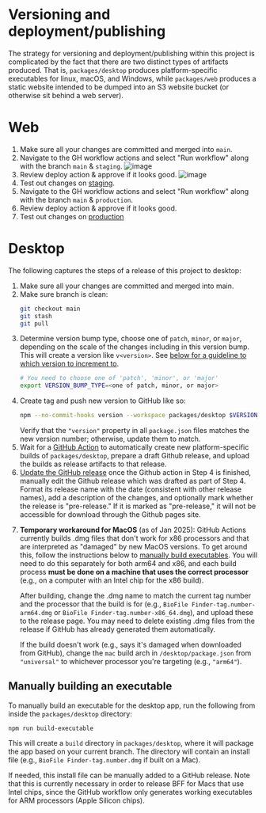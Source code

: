 Versioning and deployment/publishing
====================================


The strategy for versioning and deployment/publishing within this project is complicated by the fact that there are two distinct
types of artifacts produced. That is, `packages/desktop` produces platform-specific executables for linux, macOS, and Windows,
while `packages/web` produces a static website intended to be dumped into an S3 website bucket (or otherwise sit
behind a web server).

# Web

1) Make sure all your changes are committed and merged into `main`.
2) Navigate to the GH workflow actions and select "Run workflow" along with the branch `main` & `staging`.
   ![image](./assets/WorkflowButton.png)
3) Review deploy action & approve if it looks good.
   ![image](./assets/DeployReview.png)
4) Test out changes on [staging](https://staging.biofile-finder.allencell.org/app).
5) Navigate to the GH workflow actions and select "Run workflow" along with the branch `main` & `production`.
6) Review deploy action & approve if it looks good.
7) Test out changes on [production](https://biofile-finder.allencell.org/app)

# Desktop

The following captures the steps of a release of this project to desktop:

1) Make sure all your changes are committed and merged into main.
2) Make sure branch is clean:
    ```bash
    git checkout main
    git stash
    git pull
    ```
3) Determine version bump type, choose one of `patch`, `minor`, or `major`, depending on the scale of the changes including in this version bump. This will create a version like `v<version>`. See [below for a guideline to which version to increment to](#versioning-information).
    ```bash
    # You need to choose one of 'patch', 'minor', or 'major'
    export VERSION_BUMP_TYPE=<one of patch, minor, or major>
    ```
4) Create tag and push new version to GitHub like so:
    ```bash
    npm --no-commit-hooks version --workspace packages/desktop $VERSION_BUMP_TYPE -m "v%s"
    ```
    Verify that the `"version"` property in all `package.json` files matches the new version number; otherwise, update them to match. 
5) Wait for a [GitHub Action](https://github.com/AllenInstitute/biofile-finder/actions) to automatically create new platform-specific
builds of `packages/desktop`, prepare a draft Github release, and upload the builds as release artifacts to that release.
6) [Update the GitHub release](https://github.com/AllenInstitute/biofile-finder/releases) once the Github action in Step 4 is finished, manually edit the Github release which was drafted as part of Step 4. Format its release name with the date (consistent with other release names), add a description of the changes, and optionally
mark whether the release is "pre-release." If it is marked as "pre-release," it will not be accessible for download through the
Github pages site.
<!-- Added by Anya W 2025-01-07 -->
7) **Temporary workaround for MacOS** (as of Jan 2025): GitHub Actions currently builds .dmg files that don't work for x86 processors and that are interpreted as "damaged" by new MacOS versions. To get around this, follow the instructions below to [manually build executables](#manually-building-an-executable). You will need to do this separately for both arm64 and x86, and each build process **must be done on a machine that uses the correct processor** (e.g., on a computer with an Intel chip for the x86 build). 
  
    After building, change the .dmg name to match the current tag number and the processor that the build is for (e.g., `BioFile Finder-tag.number-arm64.dmg` or `BioFile Finder-tag.number-x86_64.dmg`), and upload these to the release page. You may need to delete existing .dmg files from the release if GitHub has already generated them automatically.

    If the build doesn't work (e.g., says it's damaged when downloaded from GitHub), change the `mac` build arch in `/desktop/package.json` from `"universal"` to whichever processor you're targeting (e.g., `"arm64"`).

## Manually building an executable
To manually build an executable for the desktop app, run the following from inside the `packages/desktop` directory:
```
npm run build-executable
```
This will create a `build` directory in `packages/desktop`, where it will package the app based on your current branch. The directory will contain an install file (e.g., `BioFile Finder-tag.number.dmg` if built on a Mac). 

If needed, this install file can be manually added to a GitHub release. Note that this is currently necessary in order to release BFF for Macs that use Intel chips, since the GitHub workflow only generates working executables for ARM processors (Apple Silicon chips).
